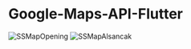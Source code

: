 # Google-Maps-API-Flutter
 ![SSMapOpening](https://user-images.githubusercontent.com/84176951/130332856-463010d4-5cd5-4ce5-88ab-75312028d7d6.png) 
![SSMapAlsancak](https://user-images.githubusercontent.com/84176951/130332862-82b67196-4e8d-4c06-b9d3-92ec3b59b417.png)

